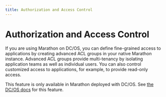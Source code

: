 ```yaml
---
title: Authorization and Access Control
---
```


# Authorization and Access Control

If you are using Marathon on DC/OS, you can define fine-grained access to applications by creating advanced ACL groups in your native Marathon instance. Advanced ACL groups provide multi-tenancy by isolating application teams as well as individual users. You can also control customized access to applications, for example, to provide read-only access.

This feature is only available in Marathon deployed with DC/OS. See [the DC/OS docs](https://docs.mesosphere.com/administration/security-and-authentication/advanced-acl/) for this feature.
